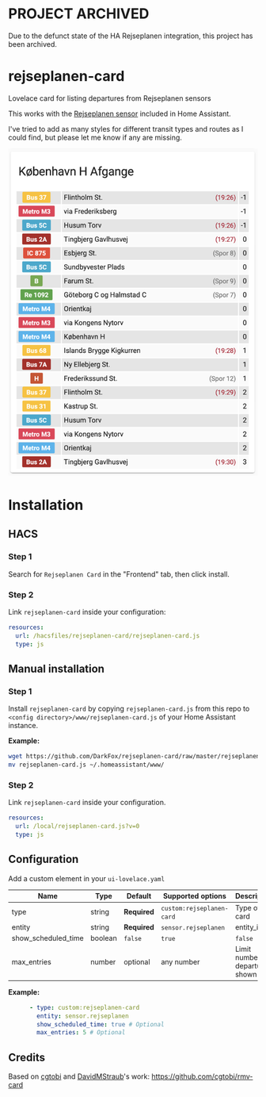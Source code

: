 # PROJECT ARCHIVED
Due to the defunct state of the HA Rejseplanen integration, this project has been archived.

# rejseplanen-card
Lovelace card for listing departures from Rejseplanen sensors

This works with the [Rejseplanen sensor](https://www.home-assistant.io/components/rejseplanen/) included in Home Assistant.

I've tried to add as many styles for different transit types and routes as I could find, but please let me know if any are missing.

![Example](https://raw.githubusercontent.com/DarkFox/rejseplanen-card/master/rejseplanen-card-example.png)

# Installation

## HACS

### Step 1

Search for `Rejseplanen Card` in the "Frontend" tab, then click install.

### Step 2

Link `rejseplanen-card` inside your configuration:

```yaml
resources:
  url: /hacsfiles/rejseplanen-card/rejseplanen-card.js
  type: js
```

## Manual installation

### Step 1

Install `rejseplanen-card` by copying `rejseplanen-card.js` from this repo to `<config directory>/www/rejseplanen-card.js` of your Home Assistant instance.

**Example:**

```bash
wget https://github.com/DarkFox/rejseplanen-card/raw/master/rejseplanen-card.js
mv rejseplanen-card.js ~/.homeassistant/www/
```

### Step 2

Link `rejseplanen-card` inside your configuration.

```yaml
resources:
  url: /local/rejseplanen-card.js?v=0
  type: js
```

## Configuration

Add a custom element in your `ui-lovelace.yaml`

|         Name        |  Type   |    Default   |     Supported options     | Description |
| ------------------- | ------- | ------------ | ------------------------- | ----------- |
| type                | string  | **Required** | `custom:rejseplanen-card` | Type of the card |
| entity              | string  | **Required** | `sensor.rejseplanen`      | entity_id |
| show_scheduled_time | boolean | `false`      | `true`|`false`            | Show the scheduled departure time instead of a countdown in minutes |
| max_entries         | number  | optional     | any number                | Limit number of departures shown |


**Example:**

```yaml
      - type: custom:rejseplanen-card
        entity: sensor.rejseplanen
        show_scheduled_time: true # Optional
        max_entries: 5 # Optional
```


## Credits

Based on [cgtobi](https://github.com/cgtobi) and [DavidMStraub](https://github.com/DavidMStraub)'s work: https://github.com/cgtobi/rmv-card
